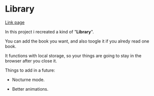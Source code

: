 # Library 
[Link page](https://vlunaklick.github.io/library_ls/)

In this project i recreated a kind of "**Library**".

You can add the book you want, and also toogle it if you alredy read one book.

It functions with local storage, so your things are going to stay in the browser after you close it.

Things to add in a future: 

   * Nocturne mode.

   * Better animations.
